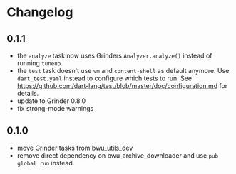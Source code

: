 # Changelog

## 0.1.1
- the `analyze` task now uses Grinders `Analyzer.analyze()` instead of running `tuneup`.
- the `test` task doesn't use `vm` and `content-shell` as default anymore. Use `dart_test.yaml` instead to configure
  which tests to run. See https://github.com/dart-lang/test/blob/master/doc/configuration.md for details.
- update to Grinder 0.8.0
- fix strong-mode warnings

## 0.1.0

- move Grinder tasks from bwu_utils_dev
- remove direct dependency on bwu_archive_downloader and use `pub global run`
instead.
